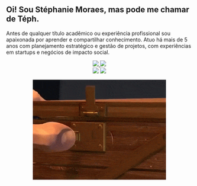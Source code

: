## Oi! Sou Stéphanie Moraes, mas pode me chamar de Téph.

Antes de qualquer título acadêmico ou experiência profissional sou apaixonada por aprender e compartilhar conhecimento. Atuo há mais de 5 anos com planejamento estratégico e gestão de projetos, com experiências em startups e negócios de impacto social.

<div align="center">
  <a href="https://github.com/stephaniemoraes">
  <img height="180em" src="https://github-readme-stats.vercel.app/api?username=stephaniemoraes&show_icons=true&theme=dark&include_all_commits=true&count_private=true"/>
<img height="180em" src="https://github-readme-stats.vercel.app/api/top-langs/?username=rafaballerini&layout=compact&langs_count=7&theme=dark"/> 

<div>
<a href="https://www.linkedin.com/in/stephaniemoraes" target="_blank"><img src="https://img.shields.io/badge/-LinkedIn-%230077B5?style=for-the-badge&logo=linkedin&logoColor=white" target="_blank"></a>
<a href="https://www.instagram.com/stephanie.mmoraes" target="_blank"><img src="https://img.shields.io/badge/-Instagram-%23E4405F?style=for-the-badge&logo=instagram&logoColor=white" target="_blank"></a>
</div>

![Senhor Geri](https://github.com/stephaniemoraes/stephaniemoraes/blob/main/tumblr_2d5f6dc63ee914cb593d1befbf4cd820_974913e5_400.gif)
